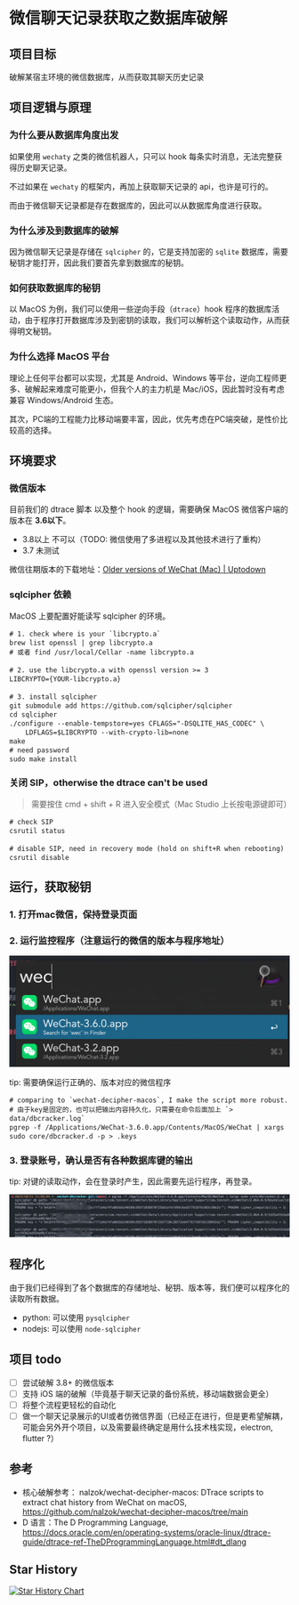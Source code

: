 # 微信聊天记录获取之数据库破解



## 项目目标

破解某宿主环境的微信数据库，从而获取其聊天历史记录

## 项目逻辑与原理

### 为什么要从数据库角度出发

如果使用 `wechaty` 之类的微信机器人，只可以 hook 每条实时消息，无法完整获得历史聊天记录。

不过如果在 `wechaty` 的框架内，再加上获取聊天记录的 api，也许是可行的。

而由于微信聊天记录都是存在数据库的，因此可以从数据库角度进行获取。

### 为什么涉及到数据库的破解

因为微信聊天记录是存储在 `sqlcipher` 的，它是支持加密的 `sqlite` 数据库，需要秘钥才能打开，因此我们要首先拿到数据库的秘钥。

### 如何获取数据库的秘钥

以 MacOS 为例，我们可以使用一些逆向手段（`dtrace`）hook 程序的数据库活动，由于程序打开数据库涉及到密钥的读取，我们可以解析这个读取动作，从而获得明文秘钥。
  
### 为什么选择 MacOS 平台

理论上任何平台都可以实现，尤其是 Android、Windows 等平台，逆向工程师更多、破解起来难度可能更小，但我个人的主力机是 Mac/iOS，因此暂时没有考虑兼容 Windows/Android 生态。

其次，PC端的工程能力比移动端要丰富，因此，优先考虑在PC端突破，是性价比较高的选择。

## 环境要求

### 微信版本

目前我们的 dtrace 脚本 以及整个 hook 的逻辑，需要确保 MacOS 微信客户端的版本在 **3.6以下**。

- 3.8以上 不可以（TODO: 微信使用了多进程以及其他技术进行了重构）
- 3.7 未测试

微信往期版本的下载地址：[Older versions of WeChat (Mac) | Uptodown](https://wechat-for-mac.en.uptodown.com/mac/versions) 

### sqlcipher 依赖

MacOS 上要配置好能读写 sqlcipher 的环境。

```shell
# 1. check where is your `libcrypto.a`
brew list openssl | grep libcrypto.a
# 或者 find /usr/local/Cellar -name libcrypto.a

# 2. use the libcrypto.a with openssl version >= 3
LIBCRYPTO={YOUR-libcrypto.a}

# 3. install sqlcipher
git submodule add https://github.com/sqlcipher/sqlcipher
cd sqlcipher
./configure --enable-tempstore=yes CFLAGS="-DSQLITE_HAS_CODEC" \
	LDFLAGS=$LIBCRYPTO --with-crypto-lib=none
make
# need password
sudo make install
```

### 关闭 SIP，otherwise the dtrace can't be used

> 需要按住 cmd + shift + R 进入安全模式（Mac Studio 上长按电源键即可）

```shell
# check SIP
csrutil status

# disable SIP, need in recovery mode (hold on shift+R when rebooting)
csrutil disable
```

## 运行，获取秘钥

### 1. 打开mac微信，保持登录页面

### 2. 运行监控程序（注意运行的微信的版本与程序地址）

![wechat-version](assets/wechat-version.png)

tip: 需要确保运行正确的、版本对应的微信程序

```shell
# comparing to `wechat-decipher-macos`, I make the script more robust.
# 由于key是固定的，也可以把输出内容持久化，只需要在命令后面加上 `> data/dbcracker.log`
pgrep -f /Applications/WeChat-3.6.0.app/Contents/MacOS/WeChat | xargs sudo core/dbcracker.d -p > .keys
```

### 3. 登录账号，确认是否有各种数据库键的输出

tip: 对键的读取动作，会在登录时产生，因此需要先运行程序，再登录。

![sqlcipher-track](assets/sqlcipher-track.png)

## 程序化

由于我们已经得到了各个数据库的存储地址、秘钥、版本等，我们便可以程序化的读取所有数据。

- python: 可以使用 `pysqlcipher`
- nodejs: 可以使用 `node-sqlcipher`

## 项目 todo

- [ ] 尝试破解 3.8+ 的微信版本
- [ ] 支持 iOS 端的破解（毕竟基于聊天记录的备份系统，移动端数据会更全）
- [ ] 将整个流程更轻松的自动化
- [ ] 做一个聊天记录展示的UI或者仿微信界面（已经正在进行，但是更希望解耦，可能会另外开个项目，以及需要最终确定是用什么技术栈实现，electron, flutter ?）

## 参考

- 核心破解参考： nalzok/wechat-decipher-macos: DTrace scripts to extract chat history from WeChat on macOS, https://github.com/nalzok/wechat-decipher-macos/tree/main
- D 语言：The D Programming Language, https://docs.oracle.com/en/operating-systems/oracle-linux/dtrace-guide/dtrace-ref-TheDProgrammingLanguage.html#dt_dlang

## Star History

[![Star History Chart](https://api.star-history.com/svg?repos=cs-magic-open/wechat-dbcracker&type=Date)](https://star-history.com/#cs-magic-open/wechat-dbcracker&Date)